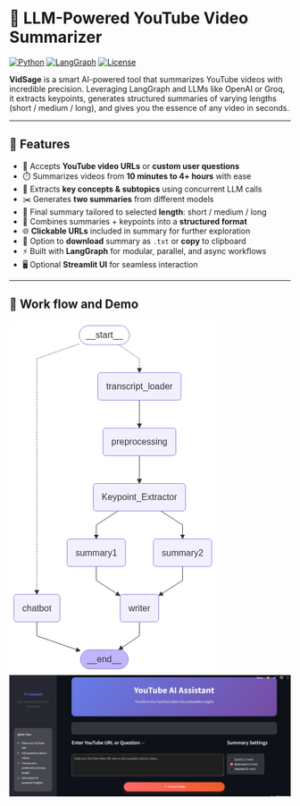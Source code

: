 # 🎥 LLM-Powered YouTube Video Summarizer

[![Python](https://img.shields.io/badge/Python-3.10+-blue?logo=python)](https://www.python.org/)
[![LangGraph](https://img.shields.io/badge/Built%20With-LangGraph-orange?logo=langchain)](https://docs.langgraph.dev/)
[![License](https://img.shields.io/badge/License-MIT-green.svg)](LICENSE)

**VidSage** is a smart AI-powered tool that summarizes YouTube videos with incredible precision. Leveraging LangGraph and LLMs like OpenAI or Groq, it extracts keypoints, generates structured summaries of varying lengths (short / medium / long), and gives you the essence of any video in seconds.

---

## 🚀 Features

- 🔗 Accepts **YouTube video URLs** or **custom user questions**
- ⏱️ Summarizes videos from **10 minutes to 4+ hours** with ease
- 🧠 Extracts **key concepts & subtopics** using concurrent LLM calls
- ✂️ Generates **two summaries** from different models
- 📌 Final summary tailored to selected **length**: short / medium / long
- 🔄 Combines summaries + keypoints into a **structured format**
- 🌐 **Clickable URLs** included in summary for further exploration
- 💾 Option to **download** summary as `.txt` or **copy** to clipboard
- ⚡ Built with **LangGraph** for modular, parallel, and async workflows
- 🖥️ Optional **Streamlit UI** for seamless interaction

---

## 📸 Work flow and Demo
![workflow](flowdiagram.png)
![homepage](homepage.png)
